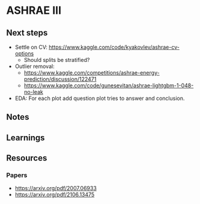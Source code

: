 # ASHRAE III

## Next steps

- Settle on CV: https://www.kaggle.com/code/kyakovlev/ashrae-cv-options
    - Should splits be stratified?
- Outlier removal:
    - https://www.kaggle.com/competitions/ashrae-energy-prediction/discussion/122471
    - https://www.kaggle.com/code/gunesevitan/ashrae-lightgbm-1-048-no-leak
- EDA: For each plot add question plot tries to answer and conclusion.


## Notes

## Learnings

## Resources

### Papers
- https://arxiv.org/pdf/2007.06933
- https://arxiv.org/pdf/2106.13475
